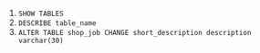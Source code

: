 1. `SHOW TABLES`
1. `DESCRIBE table_name`
1. `ALTER TABLE shop_job CHANGE short_description description varchar(30)`
